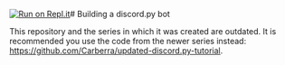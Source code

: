 [![Run on Repl.it](https://repl.it/badge/github/Carberra/discord.py-tutorial)](https://repl.it/github/Carberra/discord.py-tutorial)# Building a discord.py bot

This repository and the series in which it was created are outdated. It is recommended you use the code from the newer series instead: https://github.com/Carberra/updated-discord.py-tutorial.
